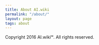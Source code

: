 ```yaml
---
title: About AI.wiki
permalink: "/about/"
layout: page
tags: about
---
```


Copyright 2016 AI.wiki℠. All rights reserved.

